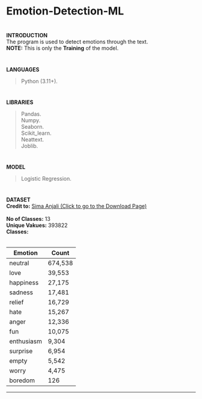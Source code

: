 # Emotion-Detection-ML
#
**INTRODUCTION<br>**
The program is used to detect emotions through the text.<br>
**NOTE:** This is only the **Training** of the model.
#
**LANGUAGES**
> Python (3.11+).
#
**LIBRARIES**
> Pandas.<br>
> Numpy.<br>
> Seaborn.<br>
> Scikit_learn.<br>
> Neattext.<br>
> Joblib.<br>
#
**MODEL**
> Logistic Regression.
#
**DATASET<br>**
<b>Credit to:</b>
<a href="https://www.kaggle.com/datasets/simaanjali/emotion-analysis-based-on-text"> Sima Anjali (Click to go to the Download Page) </a><br><br>
<b>No of Classes:</b> 13<br>
<b>Unique Vakues:</b> 393822<br>
<b>Classes:</b> <br><br>

| **Emotion**    | **Count** |
|----------------|-----------|
| neutral        | 674,538   |
| love           | 39,553    |
| happiness      | 27,175    |
| sadness        | 17,481    |
| relief         | 16,729    |
| hate           | 15,267    |
| anger          | 12,336    |
| fun            | 10,075    |
| enthusiasm     | 9,304     |
| surprise       | 6,954     |
| empty          | 5,542     |
| worry          | 4,475     |
| boredom        | 126       |

<hr>
